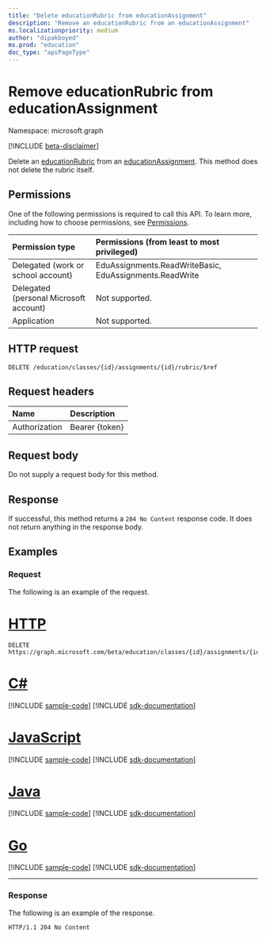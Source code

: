 ```yaml
---
title: "Delete educationRubric from educationAssignment"
description: "Remove an educationRubric from an educationAssignment"
ms.localizationpriority: medium
author: "dipakboyed"
ms.prod: "education"
doc_type: "apiPageType"
---
```


# Remove educationRubric from educationAssignment

Namespace: microsoft.graph

[!INCLUDE [beta-disclaimer](../../includes/beta-disclaimer.md)]

Delete an [educationRubric](../resources/educationrubric.md) from an [educationAssignment](../resources/educationassignment.md).
This method does not delete the rubric itself.

## Permissions

One of the following permissions is required to call this API. To learn more, including how to choose permissions, see [Permissions](/graph/permissions-reference).

| Permission type                        | Permissions (from least to most privileged) |
|:---------------------------------------|:--------------------------------------------|
| Delegated (work or school account)     | EduAssignments.ReadWriteBasic, EduAssignments.ReadWrite |
| Delegated (personal Microsoft account) | Not supported. |
| Application                            | Not supported. |

## HTTP request

<!-- { "blockType": "ignored" } -->

```http
DELETE /education/classes/{id}/assignments/{id}/rubric/$ref
```

## Request headers

| Name          | Description   |
|:--------------|:--------------|
| Authorization | Bearer {token} |

## Request body

Do not supply a request body for this method.

## Response

If successful, this method returns a `204 No Content` response code. It does not return anything in the response body.

## Examples

### Request

The following is an example of the request.

# [HTTP](#tab/http)

<!-- {
  "blockType": "request",
  "name": "delete_educationrubric_from_educationassignment"
}-->

```http
DELETE https://graph.microsoft.com/beta/education/classes/{id}/assignments/{id}/rubric/$ref
```

# [C#](#tab/csharp)
[!INCLUDE [sample-code](../includes/snippets/csharp/delete-educationrubric-from-educationassignment-csharp-snippets.md)]
[!INCLUDE [sdk-documentation](../includes/snippets/snippets-sdk-documentation-link.md)]

# [JavaScript](#tab/javascript)
[!INCLUDE [sample-code](../includes/snippets/javascript/delete-educationrubric-from-educationassignment-javascript-snippets.md)]
[!INCLUDE [sdk-documentation](../includes/snippets/snippets-sdk-documentation-link.md)]

# [Java](#tab/java)
[!INCLUDE [sample-code](../includes/snippets/java/delete-educationrubric-from-educationassignment-java-snippets.md)]
[!INCLUDE [sdk-documentation](../includes/snippets/snippets-sdk-documentation-link.md)]

# [Go](#tab/go)
[!INCLUDE [sample-code](../includes/snippets/go/delete-educationrubric-from-educationassignment-go-snippets.md)]
[!INCLUDE [sdk-documentation](../includes/snippets/snippets-sdk-documentation-link.md)]

---


### Response

The following is an example of the response.

<!-- {
  "blockType": "response",
  "truncated": true
} -->

```http
HTTP/1.1 204 No Content
```

<!-- uuid: 16cd6b66-4b1a-43a1-adaf-3a886856ed98
2019-02-04 14:57:30 UTC -->
<!-- {
  "type": "#page.annotation",
  "description": "Delete educationRubric",
  "keywords": "",
  "section": "documentation",
  "tocPath": ""
}-->


